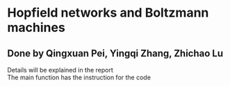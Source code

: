 # Hopfield networks and Boltzmann machines  
Done by Qingxuan Pei, Yingqi Zhang, Zhichao Lu  
---
Details will be explained in the report  
The main function has the instruction for the code
